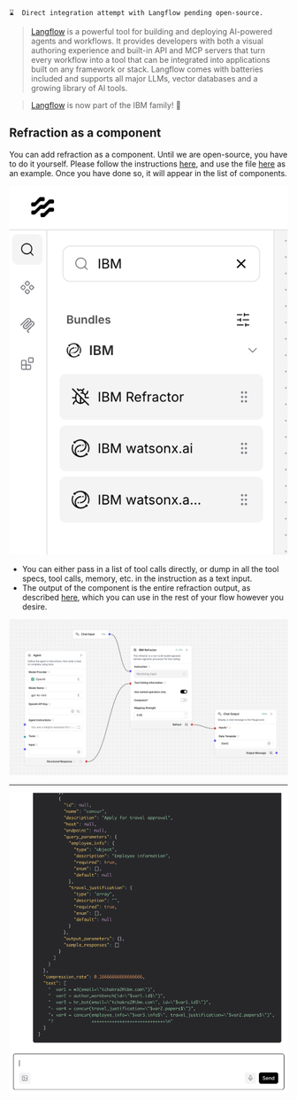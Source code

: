 ```
⌛  Direct integration attempt with Langflow pending open-source.
```

> [Langflow](https://langflow.org/) is a powerful tool for building and deploying AI-powered agents and workflows. It provides developers with both a visual authoring experience and built-in API and MCP servers that turn every workflow into a tool that can be integrated into applications built on any framework or stack. Langflow comes with batteries included and supports all major LLMs, vector databases and a growing library of AI tools.

> [Langflow](https://www.langflow.org/blog/big-news-for-langflow) is now part of the IBM family! 🤗

## Refraction as a component

You can add refraction as a component. Until we are open-source, you have to do it yourself. Please follow the instructions
[here](https://docs.langflow.org/components-custom-components), and use the file [here](https://github.com/AgentToolkit/agent-lifecycle-toolkit/blob/main/altk/pre_tool/refraction/src/integration/refractor_component.py) as an example. Once you have done so,
it will appear in the list of components.

![2ca9337f-48f0-4271-bd5e-981ee258b04c.png](assets%2F2ca9337f-48f0-4271-bd5e-981ee258b04c.png)

- You can either pass in a list of tool calls directly, or dump in all the tool specs, tool calls, memory, etc. in
the instruction as a text input.
- The output of the component is the entire refraction output, as described [here](02.-The-Refraction-API-|-Inputs-and-Outputs.md#22-output-format), which you can use in the rest of your flow however you desire.

![725f1ff9-91cc-4b2d-815b-90a4bdadc32f.png](assets%2F725f1ff9-91cc-4b2d-815b-90a4bdadc32f.png)

----

![9b201011-d2b8-4af1-8726-3236c4dc23ea.png](assets%2F9b201011-d2b8-4af1-8726-3236c4dc23ea.png)
